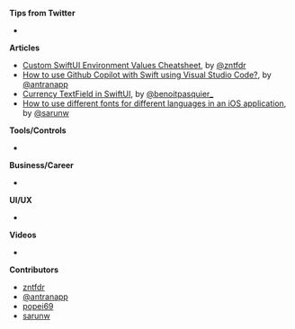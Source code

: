 **Tips from Twitter**

*

**Articles**

* [Custom SwiftUI Environment Values Cheatsheet](https://www.fivestars.blog/articles/custom-environment-values-cheatsheet/), by [@zntfdr](https://twitter.com/zntfdr)
* [How to use Github Copilot with Swift using Visual Studio Code?](https://antran.app/2021/github_copilot_swift/), by [@antranapp](https://twitter.com/antranapp)
* [Currency TextField in SwiftUI](https://benoitpasquier.com/currency-textfield-in-swiftui/), by [@benoitpasquier_](https://twitter.com/benoitpasquier_)
* [How to use different fonts for different languages in an iOS application](https://sarunw.com/posts/how-to-use-different-fonts-for-different-languages-in-ios-application/), by [@sarunw](https://twitter.com/sarunw)

**Tools/Controls**

* 

**Business/Career**

* 

**UI/UX**

* 

**Videos**

* 

**Contributors**

* [zntfdr](https://github.com/zntfdr)
* [@antranapp](https://twitter.com/antranapp)
* [popei69](https://github.com/popei69)
* [sarunw](https://github.com/sarunw)
